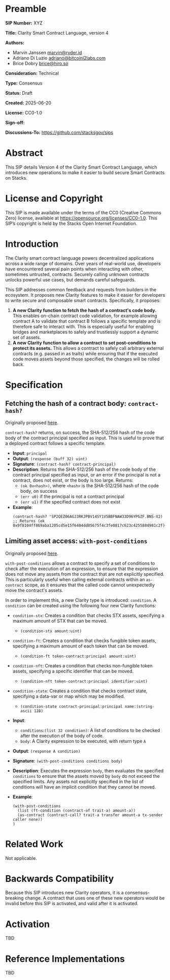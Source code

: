 # Preamble

**SIP Number:** XYZ

**Title:** Clarity Smart Contract Language, version 4

**Authors:**

- Marvin Janssen <marvin@ryder.id>
- Adriano Di Luzio <adriano@bitcoinl2labs.com>
- Brice Dobry <brice@hiro.so>

**Consideration:** Technical

**Type:** Consensus

**Status:** Draft

**Created:** 2025-06-20

**License:** CC0-1.0

**Sign-off:**

**Discussions-To:** https://github.com/stacksgov/sips

# Abstract

This SIP details Version 4 of the Clarity Smart Contract Language, which
introduces new operations to make it easier to build secure Smart Contracts on
Stacks.

# License and Copyright

This SIP is made available under the terms of the CC0 (Creative Commons Zero)
license, available at https://opensource.org/licenses/CC0-1.0. This SIP’s
copyright is held by the Stacks Open Internet Foundation.

# Introduction

The Clarity smart contract language powers decentralized applications across a
wide range of domains. Over years of real-world use, developers have encountered
several pain points when interacting with other, sometimes untrusted, contracts.
Securely calling unknown contracts unlocks powerful use cases, but demands
careful safeguards.

This SIP addresses common feedback and requests from builders in the ecosystem.
It proposes new Clarity features to make it easier for developers to write
secure and composable smart contracts. Specifically, it proposes:

1. **A new Clarity function to fetch the hash of a contract's code body.** This
   enables on-chain contract code validation, for example allowing contract A to
   validate that contract B follows a specific template and is therefore safe to
   interact with. This is especially useful for enabling bridges and
   marketplaces to safely and trustlessly support a dynamic set of assets.
2. **A new Clarity function to allow a contract to set post-conditions to
   protect its assets.** This allows a contract to safely call arbitrary
   external contracts (e.g. passed in as traits) while ensuring that if the
   executed code moves assets beyond those specified, the changes will be rolled
   back.

# Specification

## Fetching the hash of a contract body: `contract-hash?`

Originally proposed [here](https://github.com/clarity-lang/reference/issues/88).

`contract-hash?` returns, on success, the SHA-512/256 hash of the code body of
the contract principal specified as input. This is useful to prove that a
deployed contract follows a specific template.

- **Input**: `principal`
- **Output**: `(response (buff 32) uint)`
- **Signature**: `(contract-hash? contract-principal)`
- **Description**: Returns the SHA-512/256 hash of the code body of the contract
  principal specified as input, or an error if the principal is not a contract,
  does not exist, or the body is too large. Returns:
  - `(ok 0x<hash>)`, where `<hash>` is the SHA-512/256 hash of the code body, on
    success
  - `(err u0)` if the principal is not a contract principal
  - `(err u1)` if the specified contract does not exist
- **Example**:
  ```clarity
  (contract-hash? 'SP2QEZ06AGJ3RKJPBV14SY1V5BBFNAW33D96YPGZF.BNS-V2) ;; Returns (ok 0x9f8104ff869aba1205cd5e15f6404dd05675f4c3fe0817c623c425588d981c2f)
  ```

## Limiting asset access: `with-post-conditions`

Originally proposed [here](https://github.com/clarity-lang/reference/issues/64).

`with-post-conditions` allows a contract to specify a set of conditions to check
after the execution of an expression, to ensure that the expression does not
move any assets from the contract that are not explicitly specified. This is
particularly useful when calling external contracts within an `as-contract`
scope, as it ensures that the called code cannot unexpectedly move the
contract's assets.

In order to implement this, a new Clarity type is introduced: `condition`. A
`condition` can be created using the following four new Clarity functions:

- `condition-stx`: Creates a condition that checks STX assets, specifying a
  maximum amount of STX that can be moved.
  - `(condition-stx amount:uint)`
- `condition-ft`: Creates a condition that checks fungible token assets,
  specifying a maximum amount of each token that can be moved.
  - `(condition-ft token-contract:principal amount:uint)`
- `condition-nft`: Creates a condition that checks non-fungible token assets,
  specifying a specific identifier that can be moved.
  - `(condition-nft token-contract:principal identifier:uint)`
- `condition-state`: Creates a condition that checks contract state, specifying
  a data-var or map which may be modified.

  - `(condition-state contract-principal:principal name:(string-ascii 128)`

- **Input**:

  - `conditions`:`(list 32 condition)`: A list of conditions to be checked after
    the execution of the body of code.
  - `body`: A Clarity expression to be executed, with return type `A`

- **Output**: `(response A condition)`
- **Signature**: `(with-post-conditions conditions body)`
- **Description**: Executes the expression `body`, then evaluates the specified
  `conditions` to ensure that the assets moved by `body` do not exceed the
  specified limits. Any assets not explicitly specified in the list of
  conditions will have an implicit condition that they cannot be moved.

- **Example**:
  ```clarity
  (with-post-conditions
    (list (ft-condition (contract-of trait-a) amount-a))
    (as-contract (contract-call? trait-a transfer amount-a tx-sender caller none))
  )
  ```

# Related Work

Not applicable.

# Backwards Compatibility

Because this SIP introduces new Clarity operators, it is a consensus-breaking
change. A contract that uses one of these new operators would be invalid before
this SIP is activated, and valid after it is activated.

# Activation

TBD

# Reference Implementations

TBD
